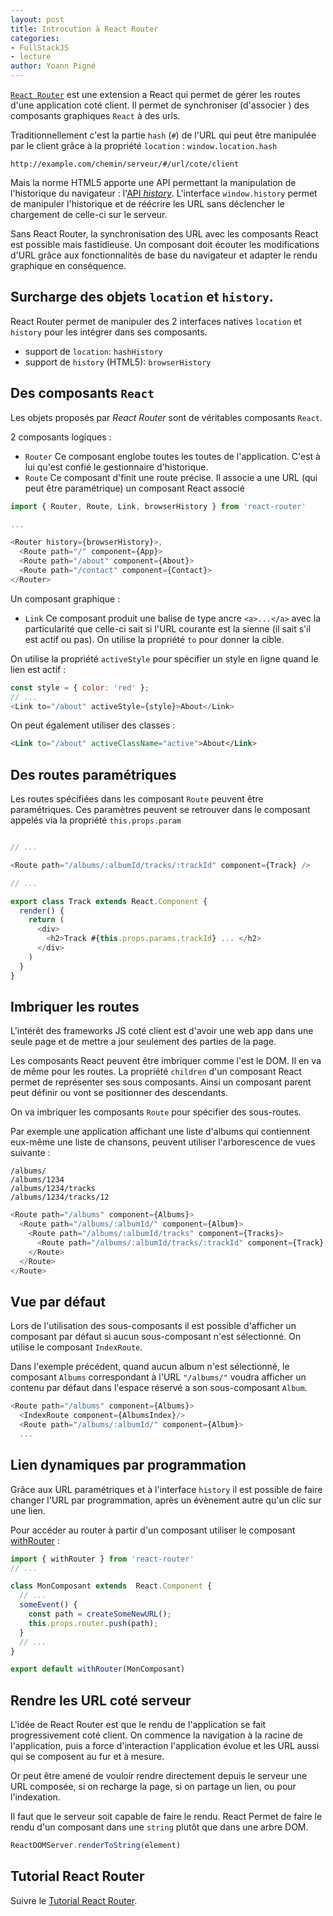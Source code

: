 ```yaml
---
layout: post
title: Introcution à React Router
categories:
- FullStackJS
- lecture
author: Yoann Pigné
---
```


[`React Router`](https://github.com/ReactTraining/react-router) est une extension a React qui permet de gérer les routes d'une application coté client. Il permet de synchroniser (d'associer ) des composants graphiques `React` à des urls.

Traditionnellement c'est la partie `hash` (`#`) de l'URL qui peut être manipulée par le client grâce à la propriété `location` : `window.location.hash`

```
http://example.com/chemin/serveur/#/url/cote/client
```

Mais la norme HTML5 apporte une API permettant la manipulation de l'historique du navigateur : l'[API *history*](https://developer.mozilla.org/en-US/docs/Web/API/History_API). L'interface  `window.history` permet de manipuler l'historique et de réécrire les URL sans déclencher le chargement de celle-ci sur le serveur.


Sans React Router, la synchronisation des URL avec les composants React est possible mais fastidieuse. Un composant doit écouter les modifications d'URL grâce aux fonctionnalités de base du navigateur et adapter le rendu graphique en conséquence.

## Surcharge des objets `location` et `history`.

React Router permet de manipuler des 2 interfaces natives `location` et `history` pour les intégrer dans ses composants.

- support de `location`: `hashHistory`
- support de `history` (HTML5): `browserHistory`


## Des composants `React`

Les objets proposés par *React Router* sont de véritables composants `React`.

2 composants logiques :

- `Router` Ce composant englobe toutes les toutes de l'application. C'est à lui qu'est confié le gestionnaire d'historique.
- `Route` Ce composant d'finit une route précise. Il associe a une URL (qui peut être paramétrique) un composant React associé

```js
import { Router, Route, Link, browserHistory } from 'react-router'

...

<Router history={browserHistory}>,
  <Route path="/" component={App}>
  <Route path="/about" component={About}>
  <Route path="/contact" component={Contact}>
</Router>
```

Un composant graphique :

- `Link` Ce composant produit une balise de type ancre `<a>...</a>` avec la particularité que celle-ci sait si l'URL courante est la sienne (il sait s'il est actif ou pas). On utilise la propriété `to` pour donner la cible.

On utilise la propriété `activeStyle` pour spécifier un style en ligne quand le lien est actif :

```js
const style = { color: 'red' };
// ...
<Link to="/about" activeStyle={style}>About</Link>
```

On peut également utiliser des classes :

```html
<Link to="/about" activeClassName="active">About</Link>
```

## Des routes paramétriques

Les routes spécifiées dans les composant `Route` peuvent être paramétriques. Ces paramètres peuvent se retrouver dans le composant appelés via la propriété `this.props.param`


```js

// ...

<Route path="/albums/:albumId/tracks/:trackId" component={Track} />

// ...

export class Track extends React.Component {
  render() {
    return (
      <div>
        <h2>Track #{this.props.params.trackId} ... </h2>
      </div>
    )
  }
}
```

## Imbriquer les routes

L'intérêt des frameworks JS coté client est d'avoir une web app dans une seule page et de mettre a jour seulement des parties de la page.

Les composants React peuvent être imbriquer comme l'est le DOM. Il en va de même pour les routes. La propriété `children` d'un composant React permet de représenter ses sous composants.  Ainsi un composant parent peut définir ou vont se positionner des descendants.

On va imbriquer les composants `Route` pour spécifier des sous-routes.


Par exemple une application affichant une liste d'albums qui contiennent eux-même une liste de chansons, peuvent utiliser l'arborescence de vues suivante :




```
/albums/
/albums/1234
/albums/1234/tracks
/albums/1234/tracks/12
```


```js
<Route path="/albums" component={Albums}>
  <Route path="/albums/:albumId/" component={Album}>
    <Route path="/albums/:albumId/tracks" component={Tracks}>
      <Route path="/albums/:albumId/tracks/:trackId" component={Track} />
    </Route>
  </Route>
</Route>
```


## Vue par défaut

Lors de l'utilisation des sous-composants il est possible d'afficher un composant par défaut si aucun sous-composant n'est sélectionné. On utilise le composant `IndexRoute`.

Dans l'exemple précédent, quand aucun album n'est sélectionné, le composant `Albums` correspondant à l'URL `"/albums/"` voudra afficher un contenu par défaut dans l'espace réservé a son sous-composant `Album`.

```js
<Route path="/albums" component={Albums}>
  <IndexRoute component={AlbumsIndex}/>
  <Route path="/albums/:albumId/" component={Album}>
  ...
```

## Lien dynamiques par programmation

Grâce aux URL paramétriques et à l'interface `history` il est possible de faire changer l'URL par programmation, après un évènement autre qu'un clic sur une lien.

Pour accéder au router à partir d'un composant utiliser le composant [withRouter](https://github.com/ReactTraining/react-router/blob/master/upgrade-guides/v2.4.0.md#withrouter-hoc-higher-order-component) :



```js
import { withRouter } from 'react-router'
// ...

class MonComposant extends  React.Component {
  // ...
  someEvent() {
    const path = createSomeNewURL();
    this.props.router.push(path);
  }
  // ...
}

export default withRouter(MonComposant)
```

## Rendre les URL coté serveur

L'idée de React Router est que le rendu de l'application se fait progressivement coté client. On commence la navigation à la racine de l'application, puis a force d'interaction l'application évolue et les URL aussi qui se composent au fur et à mesure.

Or peut être amené de vouloir rendre directement depuis le serveur une URL composée, si on recharge la page, si on partage un lien, ou pour l'indexation.

Il faut que le serveur soit capable de faire le rendu. React Permet de faire le rendu d'un composant dans une `string`  plutôt que dans une arbre DOM.

```js
ReactDOMServer.renderToString(element)
```


## Tutorial React Router

Suivre le [Tutorial React Router](https://github.com/reactjs/react-router-tutorial).
